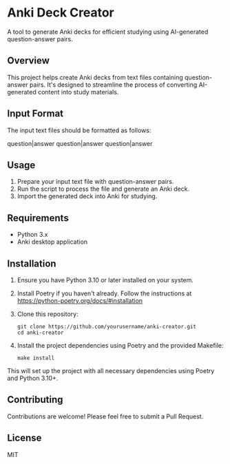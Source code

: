 # Anki Deck Creator

A tool to generate Anki decks for efficient studying using AI-generated question-answer pairs.

## Overview

This project helps create Anki decks from text files containing question-answer pairs. It's designed to streamline the process of converting AI-generated content into study materials.

## Input Format

The input text files should be formatted as follows:

question|answer
question|answer
question|answer

## Usage

1. Prepare your input text file with question-answer pairs.
2. Run the script to process the file and generate an Anki deck.
3. Import the generated deck into Anki for studying.

## Requirements

- Python 3.x
- Anki desktop application

## Installation

1. Ensure you have Python 3.10 or later installed on your system.

2. Install Poetry if you haven't already. Follow the instructions at https://python-poetry.org/docs/#installation

3. Clone this repository:
   ```
   git clone https://github.com/yourusername/anki-creator.git
   cd anki-creator
   ```

4. Install the project dependencies using Poetry and the provided Makefile:
   ```
   make install
   ```

This will set up the project with all necessary dependencies using Poetry and Python 3.10+.

## Contributing

Contributions are welcome! Please feel free to submit a Pull Request.

## License

MIT

